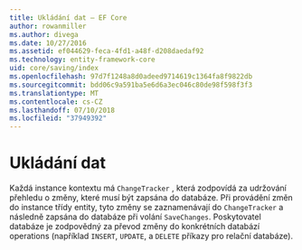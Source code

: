 ```yaml
---
title: Ukládání dat – EF Core
author: rowanmiller
ms.author: divega
ms.date: 10/27/2016
ms.assetid: ef044629-feca-4fd1-a48f-d208daedaf92
ms.technology: entity-framework-core
uid: core/saving/index
ms.openlocfilehash: 97d7f1248a8d0adeed9714619c1364fa8f9822db
ms.sourcegitcommit: bdd06c9a591ba5e6d6a3ec046c80de98f598f3f3
ms.translationtype: MT
ms.contentlocale: cs-CZ
ms.lasthandoff: 07/10/2018
ms.locfileid: "37949392"
---
```

# <a name="saving-data"></a>Ukládání dat

Každá instance kontextu má `ChangeTracker` , která zodpovídá za udržování přehledu o změny, které musí být zapsána do databáze. Při provádění změn do instance třídy entity, tyto změny se zaznamenávají do `ChangeTracker` a následně zapsána do databáze při volání `SaveChanges`. Poskytovatel databáze je zodpovědný za převod změny do konkrétních databází operations (například `INSERT`, `UPDATE`, a `DELETE` příkazy pro relační databáze).
